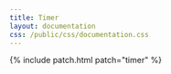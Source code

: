 ```yaml
---
title: Timer
layout: documentation
css: /public/css/documentation.css
---
```


{% include patch.html patch="timer" %}

